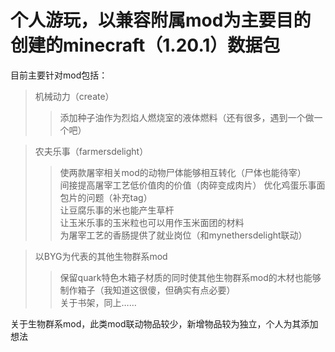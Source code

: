 # 个人游玩，以兼容附属mod为主要目的创建的minecraft（1.20.1）数据包  
目前主要针对mod包括：
>机械动力（create）  
>>添加种子油作为烈焰人燃烧室的液体燃料（还有很多，遇到一个做一个吧）  

>农夫乐事（farmersdelight）  
>>使两款屠宰相关mod的动物尸体能够相互转化（尸体也能待宰）  
>>间接提高屠宰工艺低价值肉的价值（肉碎变成肉片）
>>优化鸡蛋乐事面包片的问题（补充tag）  
>>让豆腐乐事的米也能产生草杆  
>>让玉米乐事的玉米粒也可以用作玉米面团的材料  
>>为屠宰工艺的香肠提供了就业岗位（和mynethersdelight联动）

>以BYG为代表的其他生物群系mod
>>保留quark特色木箱子材质的同时使其他生物群系mod的木材也能够制作箱子（我知道这很傻，但确实有点必要）  
>>关于书架，同上……

关于生物群系mod，此类mod联动物品较少，新增物品较为独立，个人为其添加想法


